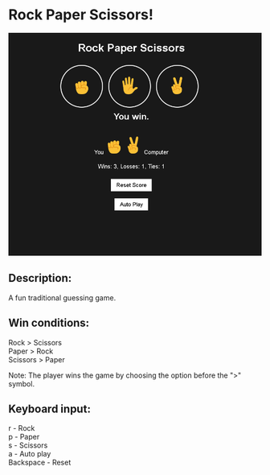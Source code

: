 # Rock Paper Scissors!

![Local Image](images/main.PNG)

## Description:
A fun traditional guessing game. 

## Win conditions:

Rock > Scissors<br>
Paper > Rock<br>
Scissors > Paper<br>

Note: The player wins the game by choosing the option before the ">" symbol.

## Keyboard input:
r - Rock<br>
p - Paper<br>
s - Scissors<br>
a - Auto play<br>
Backspace - Reset<br>

